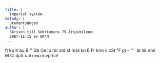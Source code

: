 ```yaml
---
title: |
  Imperial system
melody: |
  Studentsången
author: |
  Skriven till Sektionens 75-årsjubileum
  2007-11-15 av GM²N
---
```

ft   kp   K   bu   B
''   Gb   Oe   lb   rdr   std 
st   msk   kn   E
Fr   krm   c   cSt
°F
pt   -   ''   '
at
hk   nmi
M   Ci   dptr   cal
mvp   mvp   ha!